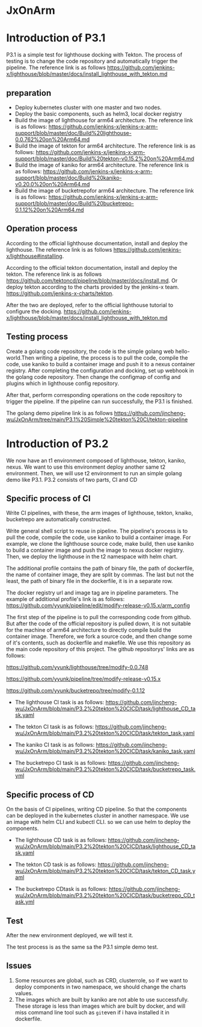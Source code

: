 # JxOnArm

# Introduction of P3.1

P3.1 is a simple test for lighthouse docking with Tekton. The process of testing is to change the code repository and automatically trigger the pipeline. The reference link is as follows https://github.com/jenkins-x/lighthouse/blob/master/docs/install_lighthouse_with_tekton.md

## preparation

* Deploy kubernetes cluster with one master and two nodes.
* Deploy the basic components, such as helm3, local docker registry
* Build the image of lighthouse for arm64 architecture. The reference link is as follows: https://github.com/jenkins-x/jenkins-x-arm-support/blob/master/doc/Build%20lighthouse-0.0.762%20on%20Arm64.md
* Build the image of tekton for arm64 architecture. The reference link is as follows: https://github.com/jenkins-x/jenkins-x-arm-support/blob/master/doc/Build%20tekton-v0.15.2%20on%20Arm64.md
* Build the image of kaniko for arm64 architecture. The reference link is as follows: https://github.com/jenkins-x/jenkins-x-arm-support/blob/master/doc/Build%20kaniko-v0.20.0%20on%20Arm64.md
* Build the image of bucketrepofor arm64 architecture. The reference link is as follows: https://github.com/jenkins-x/jenkins-x-arm-support/blob/master/doc/Build%20bucketrepo-0.1.12%20on%20Arm64.md

## Operation process

According to the official lighthouse documentation, install and deploy the lighthouse. The reference link is as follows https://github.com/jenkins-x/lighthouse#installing. 

According to the official tekton documentation, install and deploy the tekton. The reference link is as follows https://github.com/tektoncd/pipeline/blob/master/docs/install.md. Or deploy tekton according to the charts provided by the jenkins-x team. https://github.com/jenkins-x-charts/tekton.

After the two are deployed, refer to the official lighthouse tutorial to configure the docking. https://github.com/jenkins-x/lighthouse/blob/master/docs/install_lighthouse_with_tekton.md

## Testing process

Create a golang code repository, the code is the simple golang web hello-world.Then writing a pipeline, the process is to pull the code, compile the code, use kaniko to build a container image and push it to a nexus container registry. After completing the configuration and docking, set up webhook in the golang code repository. Then change the configmap of config and plugins which in lighthouse config repository.

After that, perform corresponding operations on the code repository to trigger the pipeline. If the pipeline can run successfully, the P3.1 is finished.

The golang demo pipeline link is as follows https://github.com/jincheng-wu/JxOnArm/tree/main/P3.1%20Simple%20tekton%20CI/tekton-pipeline

# Introduction of P3.2

We now have an t1 environment composed of lighthouse, tekton, kaniko, nexus. We want to use this environment deploy another same t2 environment. Then, we will use t2 environment to run an simple golang demo like P3.1. P3.2 consists of two parts, CI and CD

## Specific process of CI

Write CI pipelines, with these, the arm images of lighthouse, tekton, knaiko, bucketrepo are automatically constructed.

Write general shell script to reuse in pipeline. The pipeline's process is to pull the code, compile the code, use kaniko to build a container image. For example, we clone the lighthouse source code, make build, then use kaniko to build a container image and push the image to nexus docker registry. Then, we deploy the lighthouse in the t2 namespace with helm chart. 

The additional profile contains the path of binary file, the path of dockerfile, the name of container image, they are split by commas. The last but not the least, the path of binary file in the dockerfile, it is in a separate row.

The docker registry url and image tag are in pipeline parameters. The example of additional profile's link is as follows: https://github.com/yyunk/pipeline/edit/modify-release-v0.15.x/arm_config

The first step of the pipeline is to pull the corresponding code from github. But after the code of the official repository is pulled down, it is not suitable for the machine of arm64 architecture to directly compile build the container image. Therefore, we fork a source code, and then change some of it's contents, such as dockerfile and makefile. We use this repository as the main code repository of this project. The github repositorys' links are as follows:

https://github.com/yyunk/lighthouse/tree/modify-0.0.748

https://github.com/yyunk/pipeline/tree/modify-release-v0.15.x

https://github.com/yyunk/bucketrepo/tree/modify-0.1.12

* The lighthouse CI task is as follows: https://github.com/jincheng-wu/JxOnArm/blob/main/P3.2%20tekton%20CICD/task/lighthouse_CD_task.yaml

* The tekton CI task is as follows: https://github.com/jincheng-wu/JxOnArm/blob/main/P3.2%20tekton%20CICD/task/tekton_task.yaml

* The kaniko CI task is as follows: https://github.com/jincheng-wu/JxOnArm/blob/main/P3.2%20tekton%20CICD/task/kaniko_task.yaml

* The bucketrepo CI task is as follows: https://github.com/jincheng-wu/JxOnArm/blob/main/P3.2%20tekton%20CICD/task/bucketrepo_task.yml

## Specific process of CD

On the basis of CI pipelines, writing CD pipeline. So that the components can be deployed in the kubernetes cluster in another namespace. We use an image with helm CLI and kubectl CLI. so we can use helm to deploy the components. 

* The lighthouse CD task is as follows: https://github.com/jincheng-wu/JxOnArm/blob/main/P3.2%20tekton%20CICD/task/lighthouse_CD_task.yaml

* The tekton CD task is as follows: https://github.com/jincheng-wu/JxOnArm/blob/main/P3.2%20tekton%20CICD/task/tekton_CD_task.yaml

* The bucketrepo CDtask is as follows: https://github.com/jincheng-wu/JxOnArm/blob/main/P3.2%20tekton%20CICD/task/bucketrepo_CD_task.yml

## Test

After the new environment deployed, we will test it.

The test process is as the same sa the P3.1 simple demo test. 

## Issues

1. Some resources are global, such as CRD, clusterrole, so if we want to deploy components in two namespace, we should change the charts values.
2. The images which are built by kaniko are not able to use successfully. These storage is less than images which are built by docker, and will miss command line tool such as `git`even if i hava installed it in dockerfile.
